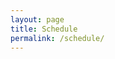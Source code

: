 ```yaml
---
layout: page
title: Schedule
permalink: /schedule/
---
```


<html lang='en'>
  <head>
    <meta charset='utf-8' />
    <script src='https://cdn.jsdelivr.net/npm/fullcalendar@6.1.11/index.global.min.js'></script>
    <script src="https://cdn.jsdelivr.net/npm/@fullcalendar/google-calendar@6.1.11/index.global.min.js"></script>
    <script src='https://unpkg.com/popper.js/dist/umd/popper.min.js'></script>
    <script src='https://unpkg.com/tooltip.js/dist/umd/tooltip.min.js'></script>
    <script src="/assets/js/calendar.js"></script>
    <link rel='stylesheet' type='text/css' href="/assets/css/schedule.css"/>
  </head>
  <body>
    <div id='calendar'></div>
  </body>
</html>